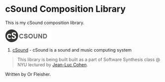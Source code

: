 # cSound Composition Library
This is my cSound composition library.

![alt text](https://github.com/juniorxsound/cSound/blob/master/assets/cs-logo.png "cSound Logo")

1. [cSound](https://github.com/csound/csound) - cSound is a sound and music computing system

> This library is being built built as a part of Software Synthesis class @ NYU lectured by [Jean-Luc Cohen](http://www.jean-lucsinclair.com/).

Written by Or Fleisher.
